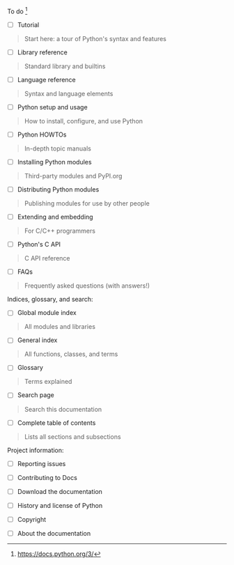 
To do [^1]
- [ ] Tutorial
>Start here: a tour of Python's syntax and features
- [ ] Library reference
>Standard library and builtins

- [ ] Language reference
>Syntax and language elements

- [ ] Python setup and usage
>How to install, configure, and use Python

- [ ] Python HOWTOs
>In-depth topic manuals
	

- [ ] Installing Python modules
>Third-party modules and PyPI.org

- [ ] Distributing Python modules
>Publishing modules for use by other people

- [ ] Extending and embedding
>For C/C++ programmers

- [ ] Python's C API
>C API reference

- [ ] FAQs
>Frequently asked questions (with answers!)

Indices, glossary, and search:

- [ ] Global module index
>All modules and libraries

- [ ] General index
>All functions, classes, and terms

- [ ] Glossary
>Terms explained

- [ ] Search page
>Search this documentation

- [ ] Complete table of contents
>Lists all sections and subsections

Project information:

- [ ] Reporting issues

- [ ] Contributing to Docs

- [ ] Download the documentation

- [ ] History and license of Python

- [ ] Copyright

- [ ] About the documentation

[^1]: https://docs.python.org/3/
